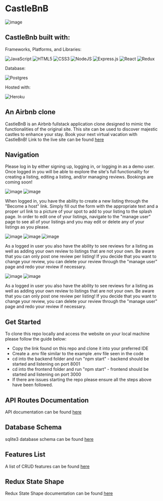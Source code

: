 # CastleBnB

![image](https://user-images.githubusercontent.com/95837496/197293118-7664e108-e992-4535-89f3-47d0c89684f0.png)

## CastleBnb built with:

Frameworks, Platforms, and Libraries: 

![JavaScript](https://img.shields.io/badge/javascript-%23323330.svg?style=for-the-badge&logo=javascript&logoColor=%23F7DF1E)
![HTML5](https://img.shields.io/badge/html5-%23E34F26.svg?style=for-the-badge&logo=html5&logoColor=white)
![CSS3](https://img.shields.io/badge/css3-%231572B6.svg?style=for-the-badge&logo=css3&logoColor=white)
![NodeJS](https://img.shields.io/badge/node.js-6DA55F?style=for-the-badge&logo=node.js&logoColor=white)
![Express.js](https://img.shields.io/badge/express.js-%23404d59.svg?style=for-the-badge&logo=express&logoColor=%2361DAFB)
![React](https://img.shields.io/badge/react-%2320232a.svg?style=for-the-badge&logo=react&logoColor=%2361DAFB)
![Redux](https://img.shields.io/badge/redux-%23593d88.svg?style=for-the-badge&logo=redux&logoColor=white)

Database:

![Postgres](https://img.shields.io/badge/postgres-%23316192.svg?style=for-the-badge&logo=postgresql&logoColor=white)

Hosted with:

![Heroku](https://img.shields.io/badge/heroku-%23430098.svg?style=for-the-badge&logo=heroku&logoColor=white)


## An Airbnb clone

CastleBnB is an Airbnb fullstack application clone designed to mimic the functionalities of the original site. This site can be used to discover majestic castles to enhance your stay. Book your next virtual vacation with CastleBnB! Link to the live site can be found [here](https://airbnb-clone-kylesolano.herokuapp.com/)

## Navigation

Please log in by either signing up, logging in, or logging in as a demo user. Once logged in you will be able to explore the site's full functionality for creating a listing, editing a listing, and/or managing reviews. Bookings are coming soon! 

![image](https://user-images.githubusercontent.com/95837496/197423063-b2188225-aa5e-454c-b5f6-0c2dea46a10e.png)
![image](https://user-images.githubusercontent.com/95837496/197423098-114b8e29-8a48-44d4-9218-66f9f972f641.png)

When logged in, you have the ability to create a new listing through the "Become a host" link. Simply fill out the form with the appropriate text and a proper url link to a picture of your spot to add to your listing to the splash page. In order to edit one of your listings, navigate to the "manage user" page to see all of your listings and you may edit or delete any of your listings as you please.

![image](https://user-images.githubusercontent.com/95837496/197423342-616ee565-8c42-45e8-9edd-17b15951a4ab.png)
![image](https://user-images.githubusercontent.com/95837496/197423197-1a72e886-ed37-4a27-80aa-b21a57117b11.png)
![image](https://user-images.githubusercontent.com/95837496/197423240-8888f9be-3ac2-4910-b12b-469887d956a9.png)

As a logged in user you also have the ability to see reviews for a listing as well as adding your own review to listings that are not your own. Be aware that you can only post one review per listing! If you decide that you want to change your review, you can delete your review through the "manage user" page and redo your review if necessary. 

![image](https://user-images.githubusercontent.com/95837496/197423208-7a1e0905-fd39-43a8-bc60-91968cdad895.png)
![image](https://user-images.githubusercontent.com/95837496/197423360-85b7d25a-2aab-4d12-a92a-db91a7a5d6bc.png)


As a logged in user you also have the ability to see reviews for a listing as well as adding your own review to listings that are not your own. Be aware that you can only post one review per listing! If you decide that you want to change your review, you can delete your review through the "manage user" page and redo your review if necessary. 

## Get Started

To clone this repo locally and access the website on your local machine please follow the guide below: 

* Copy the link found on this repo and clone it into your preferred IDE 
* Create a .env file similar to the example .env file seen in the code
* cd into the backend folder and run "npm start" - backend should be started and listening on port 8001
* cd into the frontend folder and run "npm start" - frontend should be started and listening on port 3000
* If there are issues starting the repo please ensure all the steps above have been followed.

## API Routes Documentation

API documentation can be found [here](https://github.com/kgsolano/API-project-airbnb/wiki/API-Documentation)

## Database Schema

sqlite3 database schema can be found [here](https://github.com/kgsolano/API-project-airbnb/wiki/Database-Schema)

## Features List

A list of CRUD features can be found [here](https://github.com/kgsolano/API-project-airbnb/wiki/Features-List)

## Redux State Shape

Redux State Shape documentation can be found [here](https://github.com/kgsolano/API-project-airbnb/wiki/Redux-Store-Shape)
